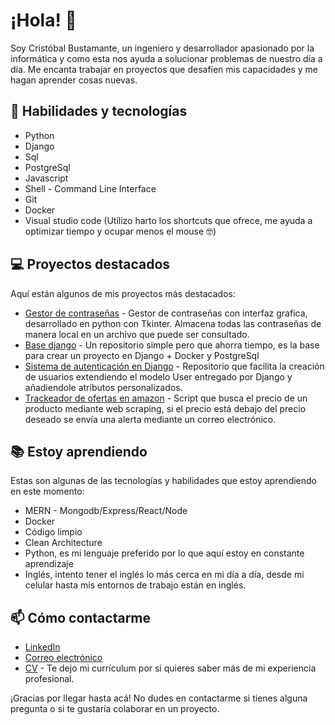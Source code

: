 # ¡Hola! 👋

Soy Cristóbal Bustamante, un ingeniero y desarrollador apasionado por la informática y como esta nos ayuda a solucionar problemas de nuestro día a día. Me encanta trabajar en proyectos que desafíen mis capacidades y me hagan aprender cosas nuevas.

## 🚀 Habilidades y tecnologías

- Python
- Django
- Sql
- PostgreSql
- Javascript
- Shell - Command Line Interface 
- Git
- Docker
- Visual studio code (Utilizo harto los shortcuts que ofrece, me ayuda a optimizar tiempo y ocupar menos el mouse 🤓)

## 💻 Proyectos destacados

Aquí están algunos de mis proyectos más destacados:

- [Gestor de contraseñas](https://github.com/Crisbusta/gestor-de-contrasenias) - Gestor de contraseñas con interfaz grafica, desarrollado en python con Tkinter. Almacena todas las contraseñas de manera local en un archivo que puede ser consultado.
- [Base django](https://github.com/Crisbusta/base-django) - Un repositorio simple pero que ahorra tiempo, es la base para crear un proyecto en Django + Docker y PostgreSql
- [Sistema de autenticación en Django](https://github.com/Crisbusta/Login-Django) - Repositorio que facilita la creación de usuarios extendiendo el modelo User entregado por Django y añadiendole atributos personalizados.
- [Trackeador de ofertas en amazon](https://github.com/Crisbusta/amazon-price-tracker) - Script que busca el precio de un producto mediante web scraping, si el precio está debajo del precio deseado se envía una alerta mediante un correo electrónico.

## 📚 Estoy aprendiendo

Estas son algunas de las tecnologías y habilidades que estoy aprendiendo en este momento:

- MERN - Mongodb/Express/React/Node
- Docker
- Código limpio
- Clean Architecture
- Python, es mi lenguaje preferido por lo que aquí estoy en constante aprendizaje
- Inglés, intento tener el inglés lo más cerca en mi día a día, desde mi celular hasta mis entornos de trabajo están en inglés.

## 📫 Cómo contactarme

- [LinkedIn](https://www.linkedin.com/in/crisbustaq/)
- [Correo electrónico](mailto:c.bustamantequito@gmail.com)
- [CV](https://drive.google.com/file/d/14mKEzbT8j8lsivl7nAC3QQfSaPnHhKeF/view?usp=sharing) - Te dejo mi currículum por si quieres saber más de mi experiencia profesional.

¡Gracias por llegar hasta acá! No dudes en contactarme si tienes alguna pregunta o si te gustaría colaborar en un proyecto.
